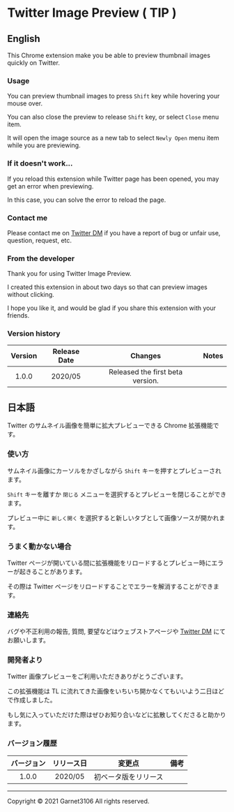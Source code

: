 # Twitter Image Preview ( TIP )

## English

This Chrome extension make you be able to preview thumbnail images quickly on Twitter.

### Usage

You can preview thumbnail images to press `Shift` key while hovering your mouse over.

You can also close the preview to release `Shift` key, or select `Close` menu item.

It will open the image source as a new tab to select `Newly Open` menu item while you are previewing.

### If it doesn't work...

If you reload this extension while Twitter page has been opened, you may get an error when previewing.

In this case, you can solve the error to reload the page.

### Contact me

Please contact me on [Twitter DM](https://twitter.com/Garnet3106) if you have a report of bug or unfair use, question, request, etc.

### From the developer

Thank you for using Twitter Image Preview.

I created this extension in about two days so that can preview images without clicking.

I hope you like it, and would be glad if you share this extension with your friends.

### Version history

|Version|Release Date|Changes|Notes|
|:-:|:-:|:-:|:-:|
|1.0.0|2020/05|Released the first beta version.||

## 日本語

Twitter のサムネイル画像を簡単に拡大プレビューできる Chrome 拡張機能です。

### 使い方

サムネイル画像にカーソルをかざしながら `Shift` キーを押すとプレビューされます。

`Shift` キーを離すか `閉じる` メニューを選択するとプレビューを閉じることができます。

プレビュー中に `新しく開く` を選択すると新しいタブとして画像ソースが開かれます。

### うまく動かない場合

Twitter ページが開いている間に拡張機能をリロードするとプレビュー時にエラーが起きることがあります。

その際は Twitter ページをリロードすることでエラーを解消することができます。

### 連絡先

バグや不正利用の報告, 質問, 要望などはウェブストアページや [Twitter DM](https://twitter.com/Garnet3106) にてお願いします。

### 開発者より

Twitter 画像プレビューをご利用いただきありがとうございます。

この拡張機能は TL に流れてきた画像をいちいち開かなくてもいいよう二日ほどで作成しました。

もし気に入っていただけた際はぜひお知り合いなどに拡散してくださると助かります。

### バージョン履歴

|バージョン|リリース日|変更点|備考|
|:-:|:-:|:-:|:-:|
|1.0.0|2020/05|初ベータ版をリリース||

---

Copyright © 2021 Garnet3106 All rights reserved.
